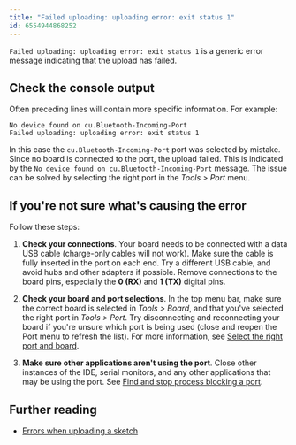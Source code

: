 ```yaml
---
title: "Failed uploading: uploading error: exit status 1"
id: 6554944868252
---
```


`Failed uploading: uploading error: exit status 1` is a generic error message indicating that the upload has failed.

## Check the console output

Often preceding lines will contain more specific information. For example:

```
No device found on cu.Bluetooth-Incoming-Port
Failed uploading: uploading error: exit status 1
```

In this case the `cu.Bluetooth-Incoming-Port` port was selected by mistake. Since no board is connected to the port, the upload failed. This is indicated by the `No device found on cu.Bluetooth-Incoming-Port` message. The issue can be solved by selecting the right port in the _Tools > Port_ menu.

## If you're not sure what's causing the error

Follow these steps:

1. **Check your connections**. Your board needs to be connected with a data USB cable (charge-only cables will not work). Make sure the cable is fully inserted in the port on each end. Try a different USB cable, and avoid hubs and other adapters if possible. Remove connections to the board pins, especially the **0 (RX)** and **1 (TX)** digital pins.

2. **Check your board and port selections**. In the top menu bar, make sure the correct board is selected in _Tools > Board_, and that you've selected the right port in _Tools > Port_. Try disconnecting and reconnecting your board if you're unsure which port is being used (close and reopen the Port menu to refresh the list). For more information, see [Select the right port and board](https://support.arduino.cc/hc/en-us/articles/4406856349970-Select-board-and-port).

3. **Make sure other applications aren't using the port**. Close other instances of the IDE, serial monitors, and any other applications that may be using the port. See [Find and stop process blocking a port](https://support.arduino.cc/hc/en-us/articles/4407830972050-Find-and-stop-process-blocking-a-port).

## Further reading

* [Errors when uploading a sketch](https://support.arduino.cc/hc/en-us/articles/4403365313810-Errors-when-uploading-a-sketch)
